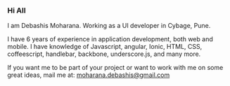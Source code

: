 
### Hi All
I am Debashis Moharana. Working as a UI developer in Cybage, Pune.

I have 6 years of experience in application development, both web and mobile.
I have knowledge of Javascript, angular, Ionic, HTML, CSS, coffeescript, handlebar, backbone, underscore.js, and many more.

If you want me to be part of your project or want to work with me on some great ideas,
mail me at: moharana.debashis@gmail.com
